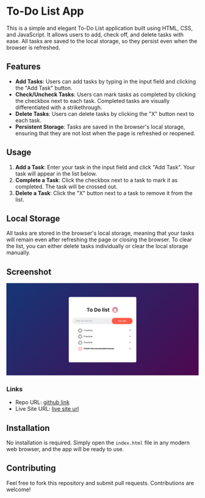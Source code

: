 # To-Do List App

This is a simple and elegant To-Do List application built using HTML, CSS, and JavaScript. It allows users to add, check off, and delete tasks with ease. All tasks are saved to the local storage, so they persist even when the browser is refreshed.

## Features

- **Add Tasks**: Users can add tasks by typing in the input field and clicking the "Add Task" button.
- **Check/Uncheck Tasks**: Users can mark tasks as completed by clicking the checkbox next to each task. Completed tasks are visually differentiated with a strikethrough.
- **Delete Tasks**: Users can delete tasks by clicking the "X" button next to each task.
- **Persistent Storage**: Tasks are saved in the browser's local storage, ensuring that they are not lost when the page is refreshed or reopened.

## Usage

1. **Add a Task**: Enter your task in the input field and click "Add Task". Your task will appear in the list below.
2. **Complete a Task**: Click the checkbox next to a task to mark it as completed. The task will be crossed out.
3. **Delete a Task**: Click the "X" button next to a task to remove it from the list.

## Local Storage

All tasks are stored in the browser's local storage, meaning that your tasks will remain even after refreshing the page or closing the browser. To clear the list, you can either delete tasks individually or clear the local storage manually.

## Screenshot

![Weather App Screenshot](./images/screenshot.png)

### Links

- Repo URL: [github link](https://github.com/Yussif20/todo_list)
- Live Site URL: [live site url](https://yussif20.github.io/todo_list/)

## Installation

No installation is required. Simply open the `index.html` file in any modern web browser, and the app will be ready to use.

## Contributing

Feel free to fork this repository and submit pull requests. Contributions are welcome!
